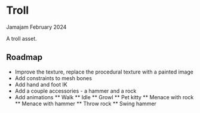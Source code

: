 # Troll

Jamajam February 2024

A troll asset. 

## Roadmap

 * Improve the texture, replace the procedural texture with a painted image
 * Add constraints to mesh bones
 * Add hand and foot IK
 * Add a couple accessories - a hammer and a rock
 * Add animations
 ** Walk
 ** Idle
 ** Growl
 ** Pet kitty
 ** Menace with rock
 ** Menace with hammer
 ** Throw rock
 ** Swing hammer



